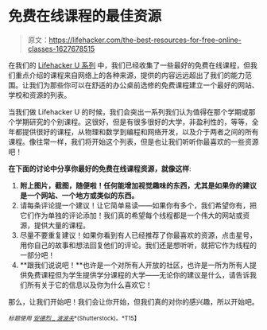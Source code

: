 # 免费在线课程的最佳资源

> 原文：<https://lifehacker.com/the-best-resources-for-free-online-classes-1627678515>

在我们的 [Lifehacker U 系列](http://lifehacker.com/lifehacker-u) 中，我们已经收集了一些最好的免费在线课程，但我们重点介绍的课程来自网络上的各种来源，提供的内容远远超出了我们的能力范围。让我们为那些你可以在舒适的办公桌前选修的免费课程建立一个最好的网站、学校和资源的列表。



当我们做 Lifehacker U 的时候，我们会突出一系列我们认为值得在那个学期或那个学期研究的个别课程。这很好，但是有很多很好的大学，非盈利性的，等等，全年都提供很好的课程，从物理和数学到编程和网络开发，以及介于两者之间的所有课程。像往常一样，我们将开始这个列表，但是也让我们听听你最喜欢的一些资源吧！

**在下面的讨论中分享你最好的免费在线课程资源，就像这样**:

1.  **附上图片，截图，随便啦！任何能增加视觉趣味的东西，尤其是如果你的建议是一个网站、一个地方或类似的东西。**
2.  请每条评论提一个建议！让它简单易读——如果你有多个，我们希望你有，把它们作为单独的评论添加！我们真的希望每个线程都是一个伟大的网站或资源，提供大量的课程。
3.  尽量不要重复建议！如果你看到有人已经推荐了你最喜欢的资源，点击星号，用你自己的故事和想法回复他们的评论。我们还是想听听，就把它作为线程的一部分吧！
4.  **跟我们说说吧！**也许是一个对所有人开放的社区，也许是一所为所有人提供免费课程但为学生提供学分课程的大学——无论你的建议是什么，请告诉我们所有关于它的信息以及你为什么喜欢它！

那么，让我们开始吧！我们会让你开始，但我们真的对你的感兴趣，所以开始吧。

<small>*标题使用*</small> [<small>*安德烈 _ 波波夫*</small>](http://www.shutterstock.com/pic.mhtml?id=204407071&src=id)<small>*(Shutterstock)。*T15】</small>
